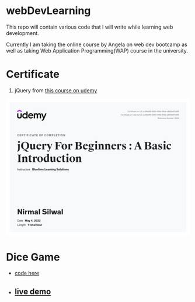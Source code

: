 # webDevLearning
This repo will contain various code that I will write while learning web development.

Currently I am taking the online course by Angela on web dev bootcamp as well as taking Web Application Programming(WAP) course in the university.

# Certificate

1. jQuery from [this course on udemy](https://www.udemy.com/course/jquery-for-beginners-a-basic-introduction/)


![Nirmal Silwal certificate on jQuery from Udemy course](https://github.com/NirmalSilwal/webDevLearning/blob/main/jquery.jpeg)

# Dice Game 
  - [code here](https://github.com/NirmalSilwal/webDevLearning/tree/main/Angela%20Course/Web%20Development/Dicee%20Game)
 
  - ## [live demo](https://nirmalsilwal.github.io/webDevLearning/Angela%20Course/Web%20Development/Dicee%20Game/dicee.html)
